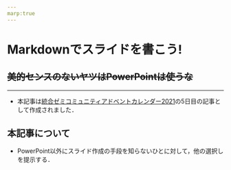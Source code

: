 ```yaml
---
marp:true
---
```


# Markdownでスライドを書こう!
## ~~美的センスのないヤツはPowerPointは使うな~~

---
- 本記事は[統合ゼミコミュニティアドベントカレンダー2021](https://adventar.org/calendars/6268)の5日目の記事として作成されました．
## 本記事について
- PowerPoint以外にスライド作成の手段を知らないひとに対して，他の選択しを提示する．